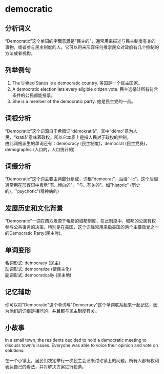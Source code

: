 # democratic

## 分析词义

  

“Democratic”这个单词的字面意思是"民主的"，通常用来描述与民主制度有关的事物，或者参与民主制度的人。它可以用来形容任何推崇民众对政府有几个控制的方法或者机构。

  

## 列举例句

  

1.  The United States is a democratic country. 美国是一个民主国家。
2.  A democratic election lets every eligible citizen vote. 民主选举让所有符合条件的公民都能投票。
3.  She is a member of the democratic party. 她是民主党的一员。

  

## 词根分析

  

“Democratic”这个词源自于希腊词“dēmokratíā”，其中“dēmo”意为人民，“kratíā”意味着政权。所以它本质上是指人民对于政权的控制。  
由此词根派生的单词还有：democracy (民主制度)，democrat (民主党员)，demographic (人口的，人口统计的).

  

## 词缀分析

  

“Democratic”这个词主要由两部分组成，词根“democrat”，后缀“-ic”。这个后缀通常用在形容词中表示"有…倾向的"，"与...有关的"。如"historic" (历史的)，"psychotic"(精神病的)

  

## 发展历史和文化背景

  

“Democratic”一词在西方发源于希腊的城邦制度，在此制度中，城邦的公民有权参与公共事务的决策。特别是在美国，这个词经常用来指美国的两个主要政党之一的Democratic Party(民主党)。

  

## 单词变形

  

名词形式: democracy (民主)  
动词形式: democratize (使民主化)  
副词形式: democratically (民主地)

  

## 记忆辅助

  

你可以将"Democratic"这个单词与"Democracy"这个单词联系起来一起记忆，因为他们的词根是相同的，并且都与民主制度有关。

  

## 小故事

  

In a small town, the residents decided to hold a democratic meeting to discuss town's issues. Everyone was able to voice their opinion and vote on solutions.

  

在一个小镇上，居民们决定举行一次民主会议来讨论镇上的问题。所有人都有权利表达自己的看法，并对解决方案进行投票。
